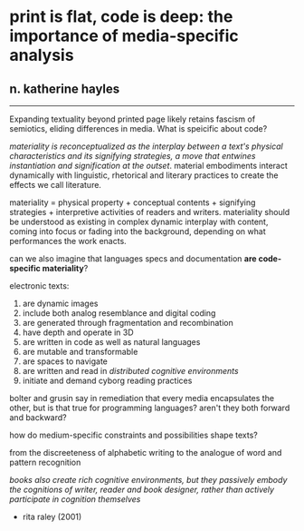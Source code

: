 # print is flat, code is deep: the importance of media-specific analysis

## n. katherine hayles

---

Expanding textuality beyond printed page likely retains fascism of semiotics, eliding differences in media. What is speicific about code?

*materiality is reconceptualized as the interplay between a text's physical characteristics and its signifying strategies, a move that entwines instantiation and signification at the outset*. material embodiments interact dynamically with linguistic, rhetorical and literary practices to create the effects we call literature.

materiality = physical property + conceptual contents + signifying strategies + interpretive activities of readers and writers. materiality should be understood as existing in complex dynamic interplay with content, coming into focus or fading into the background, depending on what performances the work enacts.

can we also imagine that languages specs and documentation **are code-specific materiality**?

electronic texts:
1. are dynamic images
2. include both analog resemblance and digital coding
3. are generated through fragmentation and recombination
4. have depth and operate in 3D
5. are written in code as well as natural languages
6. are mutable and transformable
7. are spaces to navigate
8. are written and read in *distributed cognitive environments*
9. initiate and demand cyborg reading practices

bolter and grusin say in remediation that every media encapsulates the other, but is that true for programming languages? aren't they both forward and backward?

how do medium-specific constraints and possibilities shape texts?

from the discreeteness of alphabetic writing to the analogue of word and pattern recognition

*books also create rich cognitive environments, but they passively embody the cognitions of writer, reader and book designer, rather than actively participate in cognition themselves*

- rita raley (2001)
